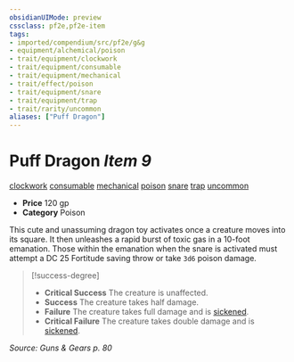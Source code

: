 ```yaml
---
obsidianUIMode: preview
cssclass: pf2e,pf2e-item
tags:
- imported/compendium/src/pf2e/g&g
- equipment/alchemical/poison
- trait/equipment/clockwork
- trait/equipment/consumable
- trait/equipment/mechanical
- trait/effect/poison
- trait/equipment/snare
- trait/equipment/trap
- trait/rarity/uncommon
aliases: ["Puff Dragon"]
---
```

# Puff Dragon *Item 9*  
[clockwork](clockwork-g-g.md)  [consumable](consumable.md)  [mechanical](mechanical.md)  [poison](rules/traits/poison.md)  [snare](snare.md)  [trap](trap.md)  [uncommon](uncommon.md)  

- **Price** 120 gp
- **Category** Poison

This cute and unassuming dragon toy activates once a creature moves into its square. It then unleashes a rapid burst of toxic gas in a 10-foot emanation. Those within the emanation when the snare is activated must attempt a DC 25 Fortitude saving throw or take `3d6` poison damage.

> [!success-degree] 
> - **Critical Success** The creature is unaffected.
> - **Success** The creature takes half damage.
> - **Failure** The creature takes full damage and is [sickened](conditions.md#Sickened).
> - **Critical Failure** The creature takes double damage and is [sickened](conditions.md#Sickened).

*Source: Guns & Gears p. 80*